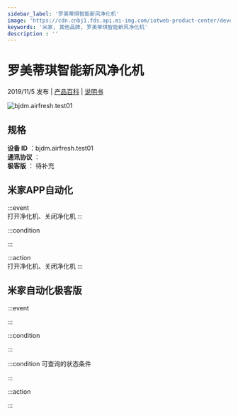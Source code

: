 ```yaml
---
sidebar_label: '罗美蒂琪智能新风净化机'
image: 'https://cdn.cnbj1.fds.api.mi-img.com/iotweb-product-center/developer_1593331167056HUzNiSvb.png?GalaxyAccessKeyId=AKVGLQWBOVIRQ3XLEW&Expires=9223372036854775807&Signature=p6gayOGu2kVnuk9WS+Np96blYt0='
keywords: '米家, 其他品牌, 罗美蒂琪智能新风净化机'
description : ''
---
```

# 罗美蒂琪智能新风净化机

2019/11/5 发布 | [产品百科](https://home.mi.com/webapp/content/baike/product/index.html?model=bjdm.airfresh.test01/) | [说明书](https://home.mi.com/views/introduction.html?model=bjdm.airfresh.test01&region=cn)

![bjdm.airfresh.test01](https://cdn.cnbj1.fds.api.mi-img.com/iotweb-product-center/developer_1593331167056HUzNiSvb.png?GalaxyAccessKeyId=AKVGLQWBOVIRQ3XLEW&Expires=9223372036854775807&Signature=p6gayOGu2kVnuk9WS+Np96blYt0=)

## 规格  
> 
**设备 ID** ：bjdm.airfresh.test01  
**通讯协议** ：  
**极客版**  ： 待补充 


## 米家APP自动化  

:::event  
打开净化机、关闭净化机
:::

:::condition  

:::

:::action   
打开净化机、关闭净化机
:::

## 米家自动化极客版  

:::event  

:::

:::condition  

:::

:::condition 可查询的状态条件  

:::

:::action  

:::

        
